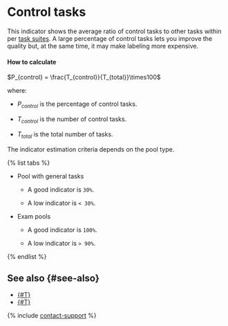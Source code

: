 # Control tasks

This indicator shows the average ratio of control tasks to other tasks within per [task suites](../../../glossary.md#task-suite). A large percentage of control tasks lets you improve the quality but, at the same time, it may make labeling more expensive.

#### How to calculate

$P_{control} = \frac{T_{control}}{T_{total}}\times100$

where:

- $P_{control}$ is the percentage of control tasks.

- $T_{control}$ is the number of control tasks.

- $T_{total}$ is the total number of tasks.

The indicator estimation criteria depends on the pool type.

{% list tabs %}

- Pool with general tasks

  - A good indicator is `30%`.

  - A low indicator is `< 30%`.

- Exam pools

  - A good indicator is `100%`.

  - A low indicator is `> 90%`.

{% endlist %}

## See also {#see-also}

- [{#T}](../task_markup.md)
- [{#T}](../task-markup-by-yourself.md)

{% include [contact-support](../../_includes/contact-support.md) %}